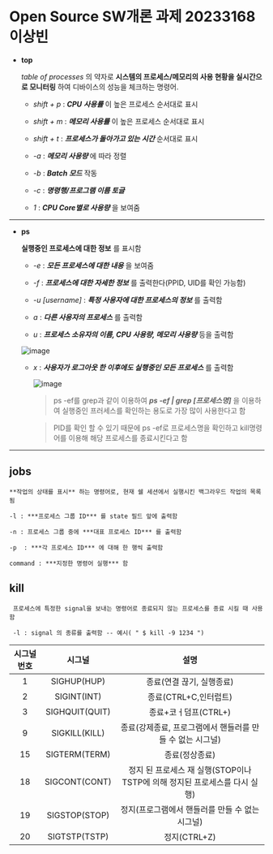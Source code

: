 # Open Source SW개론 과제 20233168 이상빈
+ **top**

  *table of processes* 의 약자로 **시스템의 프로세스/메모리의 사용 현황을 실시간으로 모니터링** 하여 디바이스의 성능을 체크하는 명령어. 

     + *shift + p* : ***CPU 사용률*** 이 높은 프로세스 순서대로 표시

     + *shift + m* : ***메모리 사용률*** 이 높은 프로세스 순서대로 표시

     + *shift + t* : ***프로세스가 돌아가고 있는 시간***  순서대로 표시

     + *-a* : ***메모리 사용량*** 에 따라 정렬

     + *-b* : ***Batch 모드***  작동

     + *-c* : ***명령행/프로그램 이름 토글***

     + *1* : ***CPU Core별로 사용량*** 을 보여줌
  
-------
 - **ps**

     **실행중인 프로세스에 대한 정보** 를 표시함
 
    - *-e* : ***모든 프로세스에 대한 내용*** 을 보여줌

    - *-f* : ***프로세스에 대한 자세한 정보*** 를 출력한다(PPID, UID를 확인 가능함)

    - *-u [username]* : ***특정 사용자에 대한 프로세스의 정보*** 를 출력함

    - *a* : ***다른 사용자의 프로세스*** 를 출력함

    - *u* : ***프로세스 소유자의 이름, CPU 사용량, 메모리 사용량*** 등을 출력함

    ![image](https://github.com/kingsiuness12/hellowood12/assets/133829859/1b587406-d85a-4286-a0ab-0d7d88533a94)
    
    
    - *x* : ***사용자가 로그아웃 한 이후에도 실행중인 모든 프로세스*** 를 출력함

       ![image](https://github.com/kingsiuness12/hellowood12/assets/133829859/918d4bdc-eb12-470b-9a52-47d8bf6588ab)




      > ps -ef를 grep과 같이 이용하여  ***ps -ef | grep [프로세스명]***  을 이용하여 실행중인 프러세스를 확인하는 용도로 가장 많이 사용한다고 함

      > PID를 확인 할 수 있기 때문에 ps -ef로 프로세스명을 확인하고 kill명령어를 이용해 해당 프로세스를 종료시킨다고 함




  
------------------
 
 
## jobs

    **작업의 상태를 표시** 하는 명령어로, 현재 쉘 세션에서 실행시킨 백그라우드 작업의 목록됨
    
    -l : ***프로세스 그룹 ID*** 를 state 필드 앞에 출력함

    -n : 프로세스 그룹 중에 ***대표 프로세스 ID*** 를 출력함

    -p  : ***각 프로세스 ID*** 에 대해 한 행씩 출력함

    command : ***지정한 명령어 실행*** 함
 
 
 ## kill
 
     프로세스에 특정한 signal을 보내는 명령어로 종료되지 않는 프로세스를 종료 시킬 때 사용함
     
     -l : signal 의 종류를 출력함 -- 예시( " $ kill -9 1234 ")
 
 
|시그널 번호|시그널|설명|
|:------:|:---:|:---:|
|1|SIGHUP(HUP)|종료(연결 끊기, 실행종료)|
|2|SIGINT(INT)|종료(CTRL+C,인터럽트)|
|3|SIGHQUIT(QUIT)|종료+코ㅓ덤프(CTRL+\)|
|9|SIGKILL(KILL)|종료(강제종료, 프로그램에서 핸들러를 만들 수 없는 시그널)|
|15|SIGTERM(TERM)|종료(정상종료)|
|18|SIGCONT(CONT)|정지 된 프로세스 재 실행(STOP이나 TSTP에 의해 정지된 프로세스를 다시 실행)|
|19|SIGSTOP(STOP)|정지(프로그램에서 핸들러를 만들 수 없는 시그널)|
|20|SIGTSTP(TSTP)|정지(CTRL+Z)|
 
 
 
 
 
 
 
 
 


